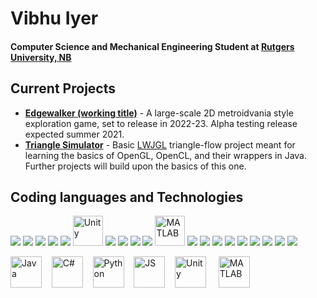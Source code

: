 
# Vibhu Iyer
####  Computer Science and Mechanical Engineering Student at [Rutgers University, NB](https://www.rutgers.edu)

## Current Projects
- **[Edgewalker (working title)](https://github.com/TheVizWiz/Metroidvania-Game)** - A large-scale 2D metroidvania style exploration game, set to release in 2022-23. Alpha testing release expected summer 2021.
- **[Triangle Simulator](https://github.com/TheVizWiz/lwjgl-triangles)** - Basic [LWJGL](https://www.lwjgl.org) triangle-flow project meant for learning the basics of OpenGL, OpenCL, and their wrappers in Java. Further projects will build upon the basics of this one.

## Coding languages and Technologies
<p float = "left">
  <img src="https://img.icons8.com/color/48/000000/java-coffee-cup-logo.png"/>
  <img src="https://img.icons8.com/color/48/000000/javascript.png"/>
  <img src="https://img.icons8.com/color/48/000000/c-plus-plus-logo.png"/>
  <img src="https://img.icons8.com/color/48/000000/c-sharp-logo.png"/>
  <img src="https://img.icons8.com/color/48/000000/python.png"/>
  <img src = "https://cdn.worldvectorlogo.com/logos/unity-69.svg" width = "48" height = "48" alt = "Unity">
  <img src="https://img.icons8.com/color/48/000000/tensorflow.png"/>

  <img src="https://img.icons8.com/color/48/000000/html-5.png"/>
  <img src="https://img.icons8.com/color/48/000000/css3.png"/>
  <img src="https://img.icons8.com/color/48/000000/intellij-idea.png"/>
  <img src = "https://upload.wikimedia.org/wikipedia/commons/thumb/2/21/Matlab_Logo.png/667px-Matlab_Logo.png" width = 48 height = 48 alt = "MATLAB">
  <img src="https://img.icons8.com/color/48/000000/visual-studio-code-2019.png"/>
  <img src="https://img.icons8.com/color/48/000000/git.png"/>
  <img src="https://img.icons8.com/material-sharp/48/000000/github.png"/>
  <img src="https://img.icons8.com/color/48/000000/office-365.png"/>
  <img src="https://img.icons8.com/color/48/000000/adobe-premiere-pro.png"/>
  <img src="https://img.icons8.com/color/48/000000/adobe-after-effects.png"/>
  <img src="https://img.icons8.com/color/48/000000/adobe-photoshop.png"/>
  <img src="https://img.icons8.com/color/48/000000/raspberry-pi.png"/>
  <img src="https://img.icons8.com/color/48/000000/arduino.png"/>
  
  
  
  <img src = "https://upload.wikimedia.org/wikipedia/en/3/30/Java_programming_language_logo.svg" width = "50" height = "50" alt="Java">&nbsp;&nbsp;&nbsp;
  <img src = "https://upload.wikimedia.org/wikipedia/commons/thumb/7/7a/C_Sharp_logo.svg/1200px-C_Sharp_logo.svg.png" width = "50" height = "50" alt = "C#">&nbsp;&nbsp;&nbsp;
  <img src = "https://upload.wikimedia.org/wikipedia/commons/thumb/c/c3/Python-logo-notext.svg/768px-Python-logo-notext.svg.png" width = "50" height = "50" alt = "Python">&nbsp;&nbsp;&nbsp;
  <img src = "https://upload.wikimedia.org/wikipedia/commons/thumb/6/6a/JavaScript-logo.png/480px-JavaScript-logo.png" width = "50" height = "50" alt = "JS">&nbsp;&nbsp;&nbsp;
  <img src = "https://cdn.worldvectorlogo.com/logos/unity-69.svg" width = "50" height = "50" alt = "Unity"> &nbsp;&nbsp;&nbsp;
  <img src = "https://upload.wikimedia.org/wikipedia/commons/thumb/2/21/Matlab_Logo.png/667px-Matlab_Logo.png" width = 50 height = "50" alt = "MATLAB">&nbsp;&nbsp;&nbsp;
</p>





